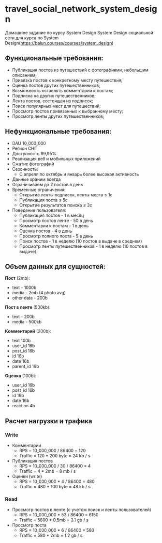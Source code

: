 # travel_social_network_system_design

Домашнее задание по курсу System Design
System Design социальной сети для курса по System Design(https://balun.courses/courses/system_design)

## Функциональные требования:

- Публикация постов из путешествий с фотографиями, небольшим описанием;
- Привязка постов к конкретному месту путешествия;
- Оценка постов других путешественников;
- Возможность оставлять комментарии к постам;
- Подписка на других путешественников;
- Лента постов, состоящая из подписок;
- Поиск популярных мест для путешествий;
- Просмотр постов привязанных к выбранному месту;
- Просмотр ленты других путешественников;

## Нефункциональные требования:

- DAU 10_000_000
- Регион СНГ
- Доступность 99,95%
- Реализация веб и мобильных приложений
- Сжатие фотографий
- Сезонность:
    - С апреля по октябрь и январь более высокая активность
- Данные храним всегда
- Ограничиваем до 2 постов в день
- Временные ограничения:
    - Открытие ленты подписок, ленты места ≤ 1с
    - Публикация поста ≤ 5с
    - Открытие результатов поиска ≤ 3с
- Поведение пользователя:
    - Публикация постов - 1 в месяц
    - Просмотр постов ленте - 50 в день
    - Комментарии к постам - 1 в день
    - Оценка постов - 4 в день
    - Просмотр полного поста - 5 в день
    - Поиск постов - 1 в неделю (10 постов в выдаче в среднем)
    - Просмотр ленты путешественников - 1 в неделю (10 постов в выдаче)

## Объем данных для сущностей:

**Пост** (2mb):

- text - 1000b
- media - 2mb (4 photo avg)
- other data - 200b

**Пост в ленте** (500kb):

- text - 200b
- media - 500kb

**Комментарий** (200b):

- text 100b
- user_id 16b
- post_id 16b
- id 16b
- date 16b
- parent_id 16b

**Оценка** (100b):

- user_id 16b
- post_id 16b
- id 16b
- date 16b
- reaction 4b

## Расчет нагрузки и трафика

### Write
- Комментарии
    - RPS = 10_000_000 / 86400 = 120
    - Traffic = 120 * 200 byte = 24 kb / s
- Публикация постов
    - RPS = 10_000_000 / 30 / 86400 = 4
    - Traffic = 4 * 2mb = 8 mb / s
- Оценки (write)
    - RPS = 10_000_000 * 4 / 86400 = 480
    - Traffic = 480 * 100 byte = 48 kb / s

### Read
- Просмотр постов в ленте (с учетом поиск и ленты пользователей)
    - RPS = 10_000_000 * 53 / 86400 = 6150
    - Traffic = 5800 * 0.5mb = 3.1 gb / s
- Просмотр поста
    - RPS = 10_000_000 * 6 / 86400 = 580
    - Traffic = 580 * 2mb = 1.2 gb / s